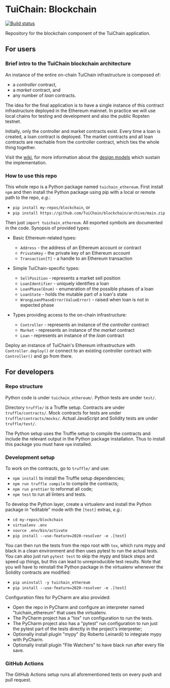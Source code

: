 <!-- ----------------------------------------------------------------------- -->

# TuiChain: Blockchain

[![Build status](https://github.com/TuiChain/blockchain/workflows/build/badge.svg?branch=main)](https://github.com/TuiChain/blockchain/actions)

Repository for the blockchain component of the TuiChain application.

<!-- ----------------------------------------------------------------------- -->

## For users

### Brief intro to the TuiChain blockchain architecture

An instance of the entire on-chain TuiChain infrastructure is composed of:

- a *controller* contract,
- a *market* contract, and
- any number of *loan* contracts.

The idea for the final application is to have a single instance of this contract infrastructure deployed in the Ethereum mainnet.
In practice we will use local chains for testing and development and also the public Ropsten testnet.

Initially, only the controller and market contracts exist.
Every time a loan is created, a loan contract is deployed.
The market contracts and all loan contracts are reachable from the controller contract, which ties the whole thing together.

Visit the [wiki](https://github.com/TuiChain/blockchain/wiki), for more information about the [design models](https://github.com/TuiChain/blockchain/wiki/Design-Models) which sustain the implementation.

### How to use this repo

This whole repo is a Python package named `tuichain_ethereum`.
First install `npm` and then install the Python package using pip with a local or remote path to the repo, *e.g.*:

- `pip install my-repos/blockchain`, or
- `pip install https://github.com/TuiChain/blockchain/archive/main.zip`

Then just `import tuichain_ethereum`.
All exported symbols are documented in the code.
Synopsis of provided types:

- Basic Ethereum-related types:

  - `Address` - the address of an Ethereum account or contract
  - `PrivateKey` - the private key of an Ethereum account
  - `Transaction[T]` - a handle to an Ethereum transaction

- Simple TuiChain-specific types:

  - `SellPosition` - represents a market sell position
  - `LoanIdentifier` - uniquely identifies a loan
  - `LoanPhase(Enum)` - enumeration of the possible phases of a loan
  - `LoanState` - holds the mutable part of a loan's state
  - `WrongLoanPhaseError(ValueError)` - raised when loan is not in expected phase

- Types providing access to the on-chain infrastructure:

  - `Controller` - represents an instance of the *controller* contract
  - `Market` - represents an instance of the *market* contract
  - `Loan` - represents an instance of the *loan* contract

Deploy an instance of TuiChain's Ethereum infrastructure with `Controller.deploy()` or connect to an existing controller contract with `Controller()` and go from there.

<!-- ----------------------------------------------------------------------- -->

## For developers

### Repo structure

Python code is under `tuichain_ethereum/`.
Python tests are under `test/`.

Directory `truffle/` is a Truffle setup.
Contracts are under `truffle/contracts/`.
Mock contracts for tests are under `truffle/contracts/mocks/`.
Actual JavaScript and Solidity tests are under `truffle/test/`.

The Python setup uses the Truffle setup to compile the contracts and include the relevant output in the Python package installation.
Thus to install this package you must have `npm` installed.

### Development setup

To work on the contracts, go to `truffle/` and use:

- `npm install` to install the Truffle setup dependencies;
- `npm run truffle compile` to compile the contracts;
- `npm run prettier` to reformat all code;
- `npm test` to run all linters and tests.

To develop the Python layer, create a virtualenv and install the Python package in "editable" mode with the `[test]` extras, *e.g.*:

- `cd my-repos/blockchain`
- `virtualenv .env`
- `source .env/bin/activate`
- `pip install --use-feature=2020-resolver -e .[test]`

You can then run the tests from the repo root with `tox`, which runs mypy and black in a clean environment and then uses pytest to run the actual tests.
You can also just run `pytest test` to skip the mypy and black steps and speed up things, but this can lead to unreproducible test results.
Note that you will have to reinstall the Python package in the virtualenv whenever the Solidity contracts are modified:

- `pip uninstall -y tuichain_ethereum`
- `pip install --use-feature=2020-resolver -e .[test]`

Configuration files for PyCharm are also provided:

- Open the repo in PyCharm and configure an interpreter named "tuichain_ethereum" that uses the virtualenv.
- The PyCharm project has a "tox" run configuration to run the tests.
- The PyCharm project also has a "pytest" run configuration to run just the pytest part of the tests directly in the project's interpreter;
- Optionally install plugin "mypy" (by Roberto Leinardi) to integrate mypy with PyCharm.
- Optionally install plugin "File Watchers" to have black run after every file save.

### GitHub Actions

The GitHub Actions setup runs all aforementioned tests on every push and pull request.

<!-- ----------------------------------------------------------------------- -->
